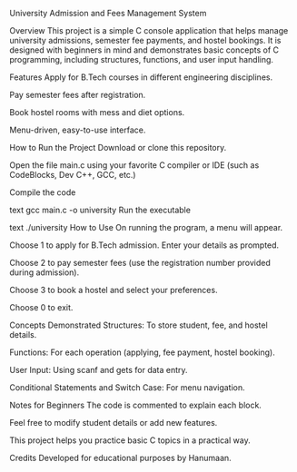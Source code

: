 University Admission and Fees Management System

 Overview
This project is a simple C console application that helps manage university admissions, semester fee payments, and hostel bookings. It is designed with beginners in mind and demonstrates basic concepts of C programming, including structures, functions, and user input handling.


 Features
Apply for B.Tech courses in different engineering disciplines.

Pay semester fees after registration.

Book hostel rooms with mess and diet options.

Menu-driven, easy-to-use interface.

 How to Run the Project
Download or clone this repository.

Open the file main.c using your favorite C compiler or IDE (such as CodeBlocks, Dev C++, GCC, etc.)

Compile the code

text
gcc main.c -o university
Run the executable

text
./university
How to Use
On running the program, a menu will appear.

Choose 1 to apply for B.Tech admission. Enter your details as prompted.

Choose 2 to pay semester fees (use the registration number provided during admission).

Choose 3 to book a hostel and select your preferences.

 Choose 0 to exit.

Concepts Demonstrated
Structures: To store student, fee, and hostel details.

Functions: For each operation (applying, fee payment, hostel booking).

User Input: Using scanf and gets for data entry.

Conditional Statements and Switch Case: For menu navigation.

 Notes for Beginners
The code is commented to explain each block.

Feel free to modify student details or add new features.

This project helps you practice basic C topics in a practical way.

 Credits
Developed for educational purposes by Hanumaan.
